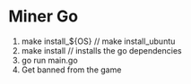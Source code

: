 Miner Go
====================

1. make install_${OS} // make install_ubuntu
2. make install // installs the go dependencies
3. go run main.go
4. Get banned from the game
